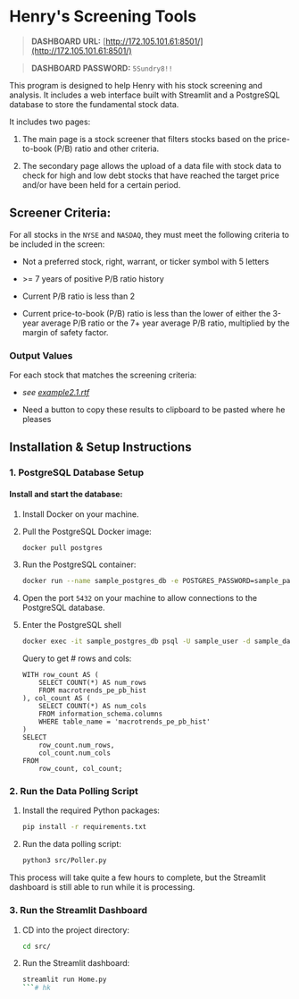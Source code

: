 # Henry's Screening Tools

> **DASHBOARD URL:** [http://172.105.101.61:8501/](http://172.105.101.61:8501/)

> **DASHBOARD PASSWORD:** `5Sundry8!!`

This program is designed to help Henry with his stock screening and analysis. It includes a web interface built with Streamlit and a PostgreSQL database to store the fundamental stock data.

It includes two pages:

1. The main page is a stock screener that filters stocks based on the price-to-book (P/B) ratio and other criteria.

2. The secondary page allows the upload of a data file with stock data to check for high and low debt stocks that have reached the target price and/or have been held for a certain period.

## Screener Criteria:

For all stocks in the `NYSE` and `NASDAQ`, they must meet the following criteria to be included in the screen:

* Not a preferred stock, right, warrant, or ticker symbol with 5 letters

* \>= 7 years of positive P/B ratio history

* Current P/B ratio is less than 2

* Current price-to-book (P/B) ratio is less than the lower of either the 3-year average P/B ratio or the 7+ year average P/B ratio, multiplied by the margin of safety factor.

### Output Values

For each stock that matches the screening criteria:

* _see [example2.1.rtf](example2.1.rtf)_

* Need a button to copy these results to clipboard to be pasted where he pleases 

## Installation & Setup Instructions

### 1. PostgreSQL Database Setup

#### Install and start the database:

1. Install Docker on your machine.

2. Pull the PostgreSQL Docker image:

    ```bash
    docker pull postgres
    ```

3. Run the PostgreSQL container:

    ```bash
    docker run --name sample_postgres_db -e POSTGRES_PASSWORD=sample_password -e POSTGRES_USER=sample_user -e POSTGRES_DB=sample_database -p 5432:5432 -d postgres
    ```

4. Open the port `5432` on your machine to allow connections to the PostgreSQL database.

5. Enter the PostgreSQL shell

    ```bash
    docker exec -it sample_postgres_db psql -U sample_user -d sample_database
    ```

    Query to get # rows and cols:

    ```
    WITH row_count AS (
        SELECT COUNT(*) AS num_rows 
        FROM macrotrends_pe_pb_hist
    ), col_count AS (
        SELECT COUNT(*) AS num_cols 
        FROM information_schema.columns 
        WHERE table_name = 'macrotrends_pe_pb_hist'
    )
    SELECT 
        row_count.num_rows, 
        col_count.num_cols 
    FROM 
        row_count, col_count;
    ```

### 2. Run the Data Polling Script

1. Install the required Python packages:

    ```bash
    pip install -r requirements.txt
    ```

2. Run the data polling script:

    ```bash
    python3 src/Poller.py
    ```

This process will take quite a few hours to complete, but the Streamlit dashboard is still able to run while it is processing.

### 3. Run the Streamlit Dashboard

1. CD into the project directory:

    ```bash
    cd src/
    ```

2. Run the Streamlit dashboard:

    ```bash
    streamlit run Home.py
    ```# hk
